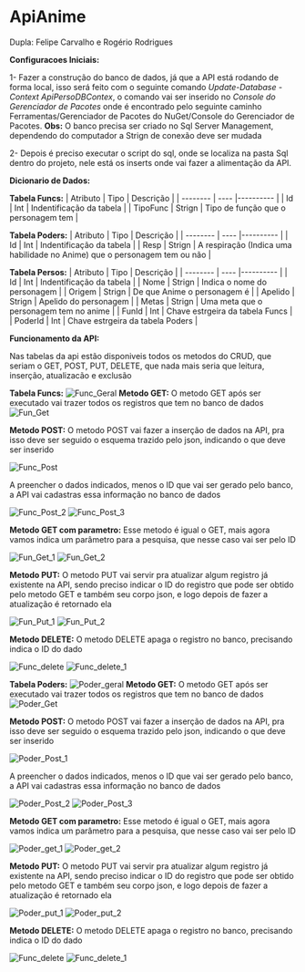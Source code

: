 # ApiAnime
Dupla: Felipe Carvalho e Rogério Rodrigues

**Configuracoes Iniciais:**

1- Fazer a construção do banco de dados, já que a API está rodando de forma local, isso será feito com o seguinte comando *Update-Database -Context ApiPersoDBContex*, o comando vai ser inserido no *Console do Gerenciador de Pacotes* onde é encontrado pelo seguinte caminho Ferramentas/Gerenciador de Pacotes do NuGet/Console do Gerenciador de Pacotes. **Obs:** O banco precisa ser criado no Sql Server Management, dependendo do computador a Strign de conexão deve ser mudada

2- Depois é preciso executar o script do sql, onde se localiza na pasta Sql dentro do projeto, nele está os inserts onde vai fazer a alimentação da API.

**Dicionario de Dados:**

**Tabela Funcs:**
| Atributo | Tipo | Descrição |
| -------- | ---- |---------- |
| Id | Int | Indentificação da tabela |
| TipoFunc | Strign | Tipo de função que o personagem tem |

**Tabela Poders:**
| Atributo | Tipo | Descrição |
| -------- | ---- |---------- |
| Id | Int | Indentificação da tabela |
| Resp | Strign | A respiração (Indica uma habilidade no Anime) que o personagem tem ou não |

**Tabela Persos:**
| Atributo | Tipo | Descrição |
| -------- | ---- |---------- |
| Id | Int | Indentificação da tabela |
| Nome | Strign | Indica o nome do personagem |
| Origem | Strign | De que Anime o personagem é |
| Apelido | Strign | Apelido do personagem |
| Metas | Strign | Uma meta que o personagem tem no anime |
| FunId | Int | Chave estrgeira da tabela Funcs |
| PoderId | Int | Chave estrgeira da tabela Poders |

**Funcionamento da API:**

Nas tabelas da api estão disponiveis todos os metodos do CRUD, que seriam o GET, POST, PUT, DELETE, que nada mais seria que leitura, inserção, atualizacão e exclusão 

**Tabela Funcs:**
![Func_Geral](https://github.com/FelipeOropeza/ApiAnime/assets/101806766/17ed0aab-3124-4cd4-b763-cd30b024f706)
**Metodo GET:**
O metodo GET após ser executado vai trazer todos os registros que tem no banco de dados
![Fun_Get](https://github.com/FelipeOropeza/ApiAnime/assets/101806766/54ab9aac-51ac-44b7-bfbe-26c98c46f0ea)

**Metodo POST:**
O metodo POST vai fazer a inserção de dados na API, pra isso deve ser seguido o esquema trazido pelo json, indicando o que deve ser inserido

![Func_Post](https://github.com/FelipeOropeza/ApiAnime/assets/101806766/651d9d5d-f453-45e3-a73e-34a939e772a0)

A preencher o dados indicados, menos o ID que vai ser gerado pelo banco, a API vai cadastras essa informação no banco de dados

![Func_Post_2](https://github.com/FelipeOropeza/ApiAnime/assets/101806766/632d31dc-8601-4f97-9098-a886154d1ea9)
![Func_Post_3](https://github.com/FelipeOropeza/ApiAnime/assets/101806766/129e9e02-18ca-44be-bf2c-2e30be2baa15)

**Metodo GET com parametro:**
Esse metodo é igual o GET, mais agora vamos indica um parâmetro para a pesquisa, que nesse caso vai ser pelo ID

![Fun_Get_1](https://github.com/FelipeOropeza/ApiAnime/assets/101806766/375980f0-706b-48c2-b8c3-b602aafffde1)
![Fun_Get_2](https://github.com/FelipeOropeza/ApiAnime/assets/101806766/626aee19-49dc-45de-a770-3dddca5d9b41)

**Metodo PUT:**
O metodo PUT vai servir pra atualizar algum registro já existente na API, sendo preciso indicar o ID do registro que pode ser obtido pelo metodo GET e também seu corpo json, e logo depois de fazer a atualização é retornado ela

![Fun_Put_1](https://github.com/FelipeOropeza/ApiAnime/assets/101806766/e4c83cc3-62ef-4069-8016-2119dec06ac2)
![Fun_Put_2](https://github.com/FelipeOropeza/ApiAnime/assets/101806766/cae8cedd-0f92-40a0-9fb4-9a03f928430e)

**Metodo DELETE:**
O metodo DELETE apaga o registro no banco, precisando indica o ID do dado

![Func_delete](https://github.com/FelipeOropeza/ApiAnime/assets/101806766/842f8489-6919-49dd-8aa6-f37ade0e25ee)
![Func_delete_1](https://github.com/FelipeOropeza/ApiAnime/assets/101806766/ec14cc48-1458-44e2-bbcf-4be38848b6d5)

**Tabela Poders:**
![Poder_geral](https://github.com/FelipeOropeza/ApiAnime/assets/101806766/bf7cf3ad-98f9-4ec1-8f2c-a5734e445256)
**Metodo GET:**
O metodo GET após ser executado vai trazer todos os registros que tem no banco de dados
![Poder_Get](https://github.com/FelipeOropeza/ApiAnime/assets/101806766/ec116f59-5569-4fbe-a1b2-5cd1348d4756)

**Metodo POST:**
O metodo POST vai fazer a inserção de dados na API, pra isso deve ser seguido o esquema trazido pelo json, indicando o que deve ser inserido

![Poder_Post_1](https://github.com/FelipeOropeza/ApiAnime/assets/101806766/70d04dfa-1629-45b0-b5ae-3245c294af74)

A preencher o dados indicados, menos o ID que vai ser gerado pelo banco, a API vai cadastras essa informação no banco de dados

![Poder_Post_2](https://github.com/FelipeOropeza/ApiAnime/assets/101806766/2893318d-7d96-4667-b8b4-1692b4a62344)
![Poder_Post_3](https://github.com/FelipeOropeza/ApiAnime/assets/101806766/c26b9fac-b917-49ad-9ca2-8d861b5cad91)

**Metodo GET com parametro:**
Esse metodo é igual o GET, mais agora vamos indica um parâmetro para a pesquisa, que nesse caso vai ser pelo ID

![Poder_get_1](https://github.com/FelipeOropeza/ApiAnime/assets/101806766/c14547cb-6ba0-4147-93b4-b1e27938d7e4)
![Poder_get_2](https://github.com/FelipeOropeza/ApiAnime/assets/101806766/7d487dbb-7ff7-448d-8b47-216c22b3641b)

**Metodo PUT:**
O metodo PUT vai servir pra atualizar algum registro já existente na API, sendo preciso indicar o ID do registro que pode ser obtido pelo metodo GET e também seu corpo json, e logo depois de fazer a atualização é retornado ela

![Poder_put_1](https://github.com/FelipeOropeza/ApiAnime/assets/101806766/ebf8c36d-311c-475a-af84-7b67cea2f611)
![Poder_put_2](https://github.com/FelipeOropeza/ApiAnime/assets/101806766/a9d0dc67-f83a-45fd-9e82-1f4f5a0acf7a)


**Metodo DELETE:**
O metodo DELETE apaga o registro no banco, precisando indica o ID do dado

![Func_delete](https://github.com/FelipeOropeza/ApiAnime/assets/101806766/842f8489-6919-49dd-8aa6-f37ade0e25ee)
![Func_delete_1](https://github.com/FelipeOropeza/ApiAnime/assets/101806766/ec14cc48-1458-44e2-bbcf-4be38848b6d5)
